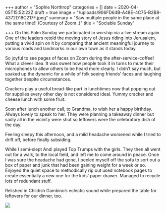 +++
author = "Sophie Northrop"
categories = []
date = 2020-04-05T15:52:22Z
draft = true
image = "/uploads/906FD64B-A48E-4C75-B2B8-4372D18C217F.jpeg"
summary = "Saw multiple people in the same place at the same time!! (Courtesy of Zoom..)"
title = "Sociable Sunday"

+++
On this Palm Sunday we participated in worship via a live stream again. One of the leaders retold the moving story of Jesus riding into Jerusalem, putting a vivid spin on it by comparing that ancient meaningful journey to various roads and landmarks in our own town as it stands today.

So joyful to see pages of faces on Zoom during the after-service-coffee! What a clever idea. It was sweet how people took it in turns to mute their microphones to allow others to be heard more clearly. I didn’t say much, but soaked up the dynamic for a while of folk seeing friends’ faces and laughing together despite circumstances.

Crackers play a useful bread-like part in lunchtimes now that popping out for supplies every other day is not considered ideal. Yummy cracker and cheese lunch with some fruit.

Soon after lunch another call, to Grandma, to wish her a happy birthday. Always lovely to speak to her. They were planning a takeaway dinner but sadly all in the vicinity were shut so leftovers were the celebratory dish of the day.

Feeling sleepy this afternoon, and a mild headache worsened while I tried to drift off, before finally subsiding.

While I semi-slept Andi played Top Trumps with the girls. They then all went out for a walk, to the local field, and left me to come around in peace. Once I was sure the headache had gone, I peeled myself off the sofa to sort out a box of paper and junk that had been gaining weight for a week or so. Enjoyed the quiet space to methodically rip out used notebook pages to create essentially a new one for the kids’ paper drawer. Managed to recycle lots of redundant stuff.

Relished in Childish Gambino’s eclectic sound while prepared the table for leftovers for our dinner, too.

![](/uploads/0796F1CC-482E-4E47-9D79-A6379BFD81BB.jpeg)
